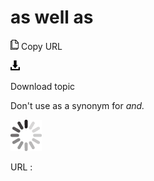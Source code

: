 # as well as

![Copy URL](media/as-well-as/Copy.png)
Copy URL

![Download](media/as-well-as/Download.png)

Download topic

Don't use as a synonym for *and.*

![In progress](media/as-well-as/activity-large.gif)

URL :
